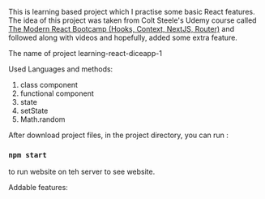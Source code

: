 This is learning based project which I practise some basic React features. The idea of this project was taken from Colt Steele's Udemy course called [ The Modern React Bootcamp (Hooks, Context, NextJS, Router)](https://www.udemy.com/course/modern-react-bootcamp/) and followed along with videos and hopefully, added some extra feature.

The name of project learning-react-diceapp-1

Used Languages and methods:

1. class component
2. functional component
3. state
4. setState
5. Math.random

After download project files, in the project directory, you can run :

### `npm start`

to run website on teh server to see website.

Addable features:
